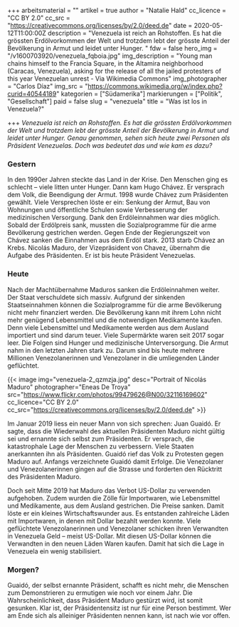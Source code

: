 +++
arbeitsmaterial = ""
artikel = true
author = "Natalie Hald"
cc_licence = "CC BY 2.0"
cc_src = "https://creativecommons.org/licenses/by/2.0/deed.de"
date = 2020-05-12T11:00:00Z
description = "Venezuela ist reich an Rohstoffen. Es hat die grössten Erdölvorkommen der Welt und trotzdem lebt der grösste Anteil der Bevölkerung in Armut und leidet unter Hunger. "
fdw = false
hero_img = "/v1600703920/venezuela_fqboia.jpg"
img_description = "Young man chains himself to the Francia Square, in the Altamira neighborhood (Caracas, Venezuela), asking for the release of all the jailed protesters of this year Venezuelan unrest - Via Wikimedia Commons"
img_photographer = "Carlos Díaz"
img_src = "https://commons.wikimedia.org/w/index.php?curid=40544189"
kategorien = ["Südamerika"]
markierungen = ["Politik", "Gesellschaft"]
paid = false
slug = "venezuela"
title = "Was ist los in Venezuela?"

+++
_Venezuela ist reich an Rohstoffen. Es hat die grössten Erdölvorkommen der Welt und trotzdem lebt der grösste Anteil der Bevölkerung in Armut und leidet unter Hunger. Genau genommen, sehen sich heute zwei Personen als Präsident Venezuelas. Doch was bedeutet das und wie kam es dazu?_

### Gestern

In den 1990er Jahren steckte das Land in der Krise. Den Menschen ging es schlecht – viele litten unter Hunger. Dann kam Hugo Chávez. Er versprach dem Volk, die Beendigung der Armut. 1998 wurde Chávez zum Präsidenten gewählt. Viele Versprechen löste er ein: Senkung der Armut, Bau von Wohnungen und öffentliche Schulen sowie Verbesserung der medizinischen Versorgung. Dank den Erdöleinnahmen war dies möglich. Sobald der Erdölpreis sank, mussten die Sozialprogramme für die arme Bevölkerung gestrichen werden. Gegen Ende der Regierungszeit von Chávez sanken die Einnahmen aus dem Erdöl stark. 2013 starb Chávez an Krebs. Nicolás Maduro, der Vizepräsident von Chavez, übernahm die Aufgabe des Präsidenten. Er ist bis heute Präsident Venezuelas.

### Heute

Nach der Machtübernahme Maduros sanken die Erdöleinnahmen weiter. Der Staat verschuldete sich massiv. Aufgrund der sinkenden Staatseinnahmen können die Sozialprogramme für die arme Bevölkerung nicht mehr finanziert werden. Die Bevölkerung kann mit ihrem Lohn nicht mehr genügend Lebensmittel und die notwendigen Medikamente kaufen. Denn viele Lebensmittel und Medikamente werden aus dem Ausland importiert und sind darum teuer. Viele Supermärkte waren seit 2017 sogar leer. Die Folgen sind Hunger und medizinische Unterversorgung. Die Armut nahm in den letzten Jahren stark zu. Darum sind bis heute mehrere Millionen Venezolanerinnen und Venezolaner in die umliegenden Länder geflüchtet.

{{< image img="venezuela-2_qzmzja.jpg" desc="Portrait of Nicolás Maduro" photographer="Eneas De Troya" src="https://www.flickr.com/photos/99479626@N00/32116169602" cc_licence="CC BY 2.0" cc_src="https://creativecommons.org/licenses/by/2.0/deed.de" >}}

Im Januar 2019 liess ein neuer Mann von sich sprechen: Juan Guaidó. Er sagte, dass die Wiederwahl des aktuellen Präsidenten Maduro nicht gültig sei und ernannte sich selbst zum Präsidenten. Er versprach, die katastrophale Lage der Menschen zu verbessern. Viele Staaten anerkannten ihn als Präsidenten. Guaidó rief das Volk zu Protesten gegen Maduro auf. Anfangs verzeichnete Guaidó damit Erfolge. Die Venezolaner und Venezolanerinnen gingen auf die Strasse und forderten den Rücktritt des Präsidenten Maduro.

Doch seit Mitte 2019 hat Maduro das Verbot US-Dollar zu verwenden aufgehoben. Zudem wurden die Zölle für Importwaren, wie Lebensmittel und Medikamente, aus dem Ausland gestrichen. Die Preise sanken. Damit löste er ein kleines Wirtschaftswunder aus. Es entstanden zahlreiche Läden mit Importwaren, in denen mit Dollar bezahlt werden konnte. Viele geflüchtete Venezolanerinnen und Venezolaner schicken ihren Verwandten in Venezuela Geld – meist US-Dollar. Mit diesen US-Dollar können die Verwandten in den neuen Läden Waren kaufen. Damit hat sich die Lage in Venezuela ein wenig stabilisiert.

### Morgen?

Guaidó, der selbst ernannte Präsident, schafft es nicht mehr, die Menschen zum Demonstrieren zu ermutigen wie noch vor einem Jahr. Die Wahrscheinlichkeit, dass Präsident Maduro gestürzt wird, ist somit gesunken. Klar ist, der Präsidentensitz ist nur für eine Person bestimmt. Wer am Ende sich als alleiniger Präsidenten nennen kann, ist nach wie vor offen.
